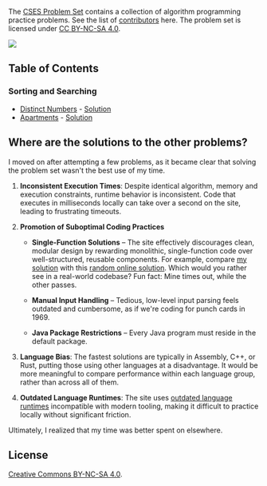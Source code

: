 The [CSES Problem Set](https://cses.fi/problemset/) contains a collection of algorithm programming practice problems.
See the list of [contributors](https://cses.fi/about) here. The problem set is licensed under [CC BY-NC-SA 4.0](https://creativecommons.org/licenses/by-nc-sa/4.0/).

[![](https://github.com/asarkar/cses-java/workflows/CI/badge.svg)](https://github.com/asarkar/cses-java/actions)

## Table of Contents

### Sorting and Searching
* [Distinct Numbers](https://cses.fi/problemset/task/1621) - [Solution](sorting&searching/src/main/java/P1621.java)
* [Apartments](https://cses.fi/problemset/task/1084) - [Solution](sorting&searching/src/main/java/P1084.java)

## Where are the solutions to the other problems?
I moved on after attempting a few problems, as it became clear that solving the problem set wasn't
the best use of my time.

1. **Inconsistent Execution Times**:
   Despite identical algorithm, memory and execution constraints, runtime behavior is inconsistent.
   Code that executes in milliseconds locally can take over a second on the site, leading to 
   frustrating timeouts.

2. **Promotion of Suboptimal Coding Practices**

   * **Single-Function Solutions** – The site effectively discourages clean, modular design by 
     rewarding monolithic, single-function code over well-structured, reusable components. 
     For example, compare [my solution](sorting&searching/src/main/java/P1084.java) 
     with this [random online solution](https://github.com/Dev-eloperr/CSES/blob/master/CSES%20Apartments/src/Main.java).
     Which would you rather see in a real-world codebase? Fun fact: Mine times out, while the other passes.

   * **Manual Input Handling** – Tedious, low-level input parsing feels outdated and 
     cumbersome, as if we're coding for punch cards in 1969.

   * **Java Package Restrictions** – Every Java program must reside in the default package.

3. **Language Bias**:
   The fastest solutions are typically in Assembly, C++, or Rust, putting those using other 
   languages at a disadvantage. It would be more meaningful to compare performance within 
   each language group, rather than across all of them.

4. **Outdated Language Runtimes**:
   The site uses [outdated language runtimes](https://cses.fi/howto/) incompatible with modern tooling, 
   making it difficult to practice locally without significant friction.

Ultimately, I realized that my time was better spent on elsewhere.

## License

[Creative Commons BY-NC-SA 4.0](https://creativecommons.org/licenses/by-nc-sa/4.0/).
